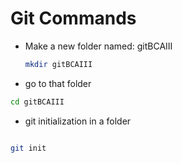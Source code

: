 # Git Commands

* Make a new folder named: gitBCAIII
  ``` bash
  mkdir gitBCAIII
  ```

* go to that folder
 ```bash
cd gitBCAIII
```

* git initialization in a folder
```bash

git init 
```